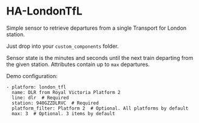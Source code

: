 # HA-LondonTfL

Simple sensor to retrieve departures from a single Transport for London station.

Just drop into your `custom_components` folder.

Sensor state is the minutes and seconds until the next train departing from the given station. 
Attributes contain up to `max` departures.

Demo configuration:

```
- platform: london_tfl
  name: DLR from Royal Victoria Platform 2
  line: dlr  # Required
  station: 940GZZDLRVC  # Required
  platform_filter: Platform 2  # Optional. All platforms by default
  max: 3  # Optional. 3 items by default
```
